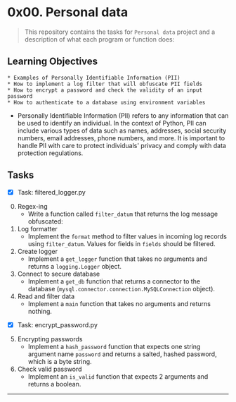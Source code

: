 # 0x00. Personal data

> This repository contains the tasks for `Personal data` project and a description of what each program or function does:


## Learning Objectives

	* Examples of Personally Identifiable Information (PII)
	* How to implement a log filter that will obfuscate PII fields
	* How to encrypt a password and check the validity of an input password
	* How to authenticate to a database using environment variables


* Personally Identifiable Information (PII) refers to any information that can be used to identify an individual. In the context of Python, PII can include various types of data such as names, addresses, social security numbers, email addresses, phone numbers, and more. It is important to handle PII with care to protect individuals' privacy and comply with data protection regulations.


## Tasks

- [x] Task: filtered_logger.py
0. Regex-ing
    * Write a function called `filter_datum` that returns the log message obfuscated:
1. Log formatter
    * Implement the `format` method to filter values in incoming log records using `filter_datum`. Values for fields in `fields` should be filtered.
2. Create logger
    * Implement a `get_logger` function that takes no arguments and returns a `logging.Logger` object.
3. Connect to secure database
    * Implement a `get_db` function that returns a connector to the database (`mysql.connector.connection.MySQLConnection` object).
4. Read and filter data
    * Implement a `main` function that takes no arguments and returns nothing.

- [x] Task: encrypt_password.py
5. Encrypting passwords
    * Implement a `hash_password` function that expects one string argument name `password` and returns a salted, hashed password, which is a byte string.
6. Check valid password
    * Implement an `is_valid` function that expects 2 arguments and returns a boolean.


___


